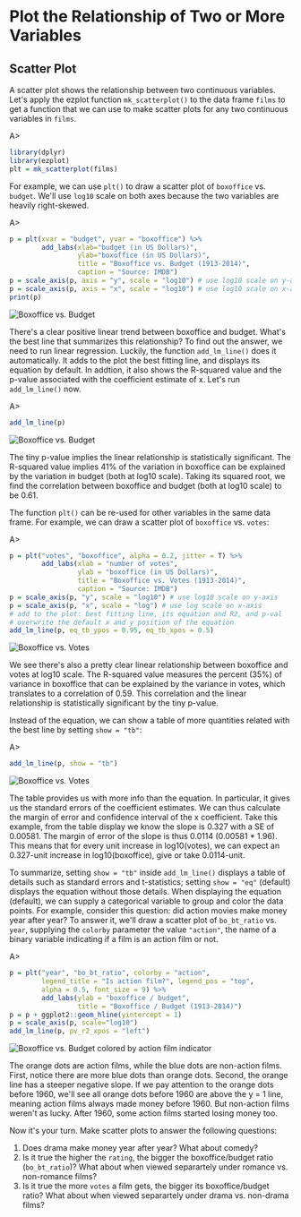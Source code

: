 # Plot the Relationship of Two or More Variables

## Scatter Plot

A scatter plot shows the relationship between two continuous variables. Let's 
apply the ezplot function `mk_scatterplot()` to the data frame `films` to 
get a function that we can use to make scatter plots for any two continuous 
variables in `films`.

A>
```r
library(dplyr)
library(ezplot)
plt = mk_scatterplot(films)
```

For example, we can use `plt()` to draw a scatter plot of `boxoffice` vs. 
`budget`. We'll use `log10` scale on both axes because the two variables are 
heavily right-skewed.

A>
```r
p = plt(xvar = "budget", yvar = "boxoffice") %>% 
        add_labs(xlab="budget (in US Dollars)", 
                 ylab="boxoffice (in US Dollars)",         
                 title = "Boxoffice vs. Budget (1913-2014)",
                 caption = "Source: IMDB")
p = scale_axis(p, axis = "y", scale = "log10") # use log10 scale on y-axis
p = scale_axis(p, axis = "x", scale = "log10") # use log10 scale on x-axis
print(p)
```

![Boxoffice vs. Budget](images/scatterplot_bo_vs_bt-1.png)

There's a clear positive linear trend between boxoffice and budget. What's
the best line that summarizes this relationship? To find out the answer, we need 
to run linear regression. Luckily, the function `add_lm_line()` does it 
automatically. It adds to the plot the best fitting line, and displays its 
equation by default. In addtion, it also shows the R-squared value and the 
p-value associated with the coefficient estimate of x. Let's run `add_lm_line()` now. 

A>
```r
add_lm_line(p)
```

![Boxoffice vs. Budget](images/scatterplot_bo_vs_bt_wline-1.png)

The tiny p-value implies the linear relationship is statistically significant. 
The R-squared value implies 41% of the variation in boxoffice can be explained
by the variation in budget (both at log10 scale). Taking its squared root, we
find the correlation between boxoffice and budget (both at log10 scale) to be 
0.61.

The function `plt()` can be re-used for other variables in the same data frame. 
For example, we can draw a scatter plot of `boxoffice` vs. `votes`:

A>
```r
p = plt("votes", "boxoffice", alpha = 0.2, jitter = T) %>% 
        add_labs(xlab = "number of votes", 
                 ylab = "boxoffice (in US Dollars)", 
                 title = "Boxoffice vs. Votes (1913-2014)",
                 caption = "Source: IMDB")
p = scale_axis(p, "y", scale = "log10") # use log10 scale on y-axis
p = scale_axis(p, "x", scale = "log") # use log scale on x-axis
# add to the plot: best fitting line, its equation and R2, and p-val
# overwrite the default x and y position of the equation
add_lm_line(p, eq_tb_ypos = 0.95, eq_tb_xpos = 0.5) 
```

![Boxoffice vs. Votes](images/scatterplot_bo_vs_votes-1.png)

We see there's also a pretty clear linear relationship between boxoffice and 
votes at log10 scale. The R-squared value measures the percent (35%) of variance 
in boxoffice that can be explained by the variance in votes, which translates
to a correlation of 0.59. This correlation and the linear relationship is 
statistically significant by the tiny p-value. 

Instead of the equation, we can show a table of more quantities related with the 
best line by setting `show = "tb"`:

A>
```r
add_lm_line(p, show = "tb") 
```

![Boxoffice vs. Votes](images/scatterplot_bo_vs_votes_tb-1.png)

The table provides us with more info than the equation. In particular, it gives
us the standard errors of the coefficient estimates. We can thus calculate the
margin of error and confidence interval of the x coefficient. Take this 
example, from the table display we know the slope is 0.327 with a SE of 0.00581.
The margin of error of the slope is thus 0.0114 (0.00581 * 1.96). This means 
that for every unit increase in log10(votes), we can expect an 0.327-unit 
increase in log10(boxoffice), give or take 0.0114-unit. 

To summarize, setting `show = "tb"` inside `add_lm_line()` displays a table of
details such as standard errors and t-statistics; setting `show = "eq"` (default) displays the equation without those details. When displaying the equation (default),
we can supply a categorical variable to group and color the data points. 
For example, consider this question: did action movies make money year after year? 
To answer it, we'll draw a scatter plot of `bo_bt_ratio` vs. `year`, supplying the
`colorby` parameter the value `"action"`, the name of a binary variable indicating
if a film is an action film or not.

A>
```r
p = plt("year", "bo_bt_ratio", colorby = "action", 
        legend_title = "Is action film?", legend_pos = "top",
        alpha = 0.5, font_size = 9) %>% 
        add_labs(ylab = "boxoffice / budget", 
                 title = "Boxoffice / Budget (1913-2014)")
p = p + ggplot2::geom_hline(yintercept = 1)
p = scale_axis(p, scale="log10")
add_lm_line(p, pv_r2_xpos = "left")
```

![Boxoffice vs. Budget colored by action film indicator](images/scatterplot_bo_vs_bt_color_by_action-1.png)

The orange dots are action films, while the blue dots are non-action films. 
First, notice there are more blue dots than orange dots. Second, the orange line 
has a steeper negative slope. If we pay attention to the orange dots before 1960, 
we'll see all orange dots before 1960 are above the y = 1 line, meaning
action films always made money before 1960. But non-action films weren't as 
lucky. After 1960, some action films started losing money too. 

Now it's your turn. Make scatter plots to answer the following questions:

1. Does drama make money year after year? What about comedy? 
2. Is it true the higher the `rating`, the bigger the boxoffice/budget ratio 
(`bo_bt_ratio`)? What about when viewed separartely under romance vs. 
non-romance films?
3. Is it true the more `votes` a film gets, the bigger its boxoffice/budget 
ratio? What about when viewed separartely under drama vs. non-drama films?

